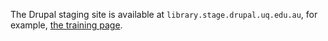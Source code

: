 
The Drupal staging site is available at `library.stage.drupal.uq.edu.au`, for example, [the training page](https://library.stage.drupal.uq.edu.au/library-services/training).